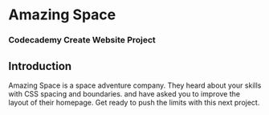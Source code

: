 # Amazing Space
### Codecademy Create Website Project

## Introduction
Amazing Space is a space adventure company. They heard about your skills with CSS spacing and boundaries. and have asked you to improve the layout of their homepage. Get ready to push the limits with this next project.